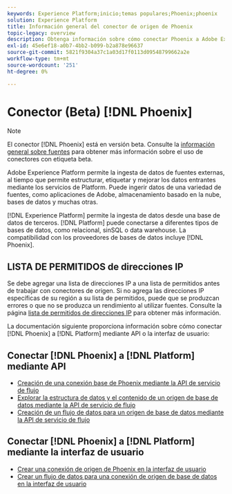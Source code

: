 ```yaml
---
keywords: Experience Platform;inicio;temas populares;Phoenix;phoenix
solution: Experience Platform
title: Información general del conector de origen de Phoenix
topic-legacy: overview
description: Obtenga información sobre cómo conectar Phoenix a Adobe Experience Platform mediante API o la interfaz de usuario.
exl-id: 45e6ef18-a0b7-4bb2-b099-b2a878e96637
source-git-commit: 5821f9304a37c1a03d17f0113d09548799662a2e
workflow-type: tm+mt
source-wordcount: '251'
ht-degree: 0%

---
```


# Conector (Beta) [!DNL Phoenix]

>[!NOTE]
>
>El conector [!DNL Phoenix] está en versión beta. Consulte la [información general sobre fuentes](../../home.md#terms-and-conditions) para obtener más información sobre el uso de conectores con etiqueta beta.

Adobe Experience Platform permite la ingesta de datos de fuentes externas, al tiempo que permite estructurar, etiquetar y mejorar los datos entrantes mediante los servicios de Platform. Puede ingerir datos de una variedad de fuentes, como aplicaciones de Adobe, almacenamiento basado en la nube, bases de datos y muchas otras.

[!DNL Experience Platform] permite la ingesta de datos desde una base de datos de terceros. [!DNL Platform] puede conectarse a diferentes tipos de bases de datos, como relacional, sinSQL o data warehouse. La compatibilidad con los proveedores de bases de datos incluye [!DNL Phoenix].

## LISTA DE PERMITIDOS de direcciones IP

Se debe agregar una lista de direcciones IP a una lista de permitidos antes de trabajar con conectores de origen. Si no agrega las direcciones IP específicas de su región a su lista de permitidos, puede que se produzcan errores o que no se produzca un rendimiento al utilizar fuentes. Consulte la página [lista de permitidos de direcciones IP](../../ip-address-allow-list.md) para obtener más información.

La documentación siguiente proporciona información sobre cómo conectar [!DNL Phoenix] a [!DNL Platform] mediante API o la interfaz de usuario:

## Conectar [!DNL Phoenix] a [!DNL Platform] mediante API

- [Creación de una conexión base de Phoenix mediante la API de servicio de flujo](../../tutorials/api/create/databases/phoenix.md)
- [Explorar la estructura de datos y el contenido de un origen de base de datos mediante la API de servicio de flujo](../../tutorials/api/explore/database-nosql.md)
- [Creación de un flujo de datos para un origen de base de datos mediante la API de servicio de flujo](../../tutorials/api/collect/database-nosql.md)

## Conectar [!DNL Phoenix] a [!DNL Platform] mediante la interfaz de usuario

- [Crear una conexión de origen de Phoenix en la interfaz de usuario](../../tutorials/ui/create/databases/phoenix.md)
- [Crear un flujo de datos para una conexión de origen de base de datos en la interfaz de usuario](../../tutorials/ui/dataflow/databases.md)
